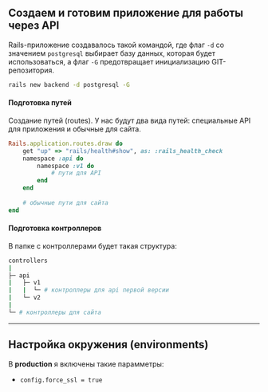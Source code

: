 ## Создаем и готовим приложение для работы через API

Rails-приложение создавалось такой командой, где флаг `-d` со значением `postgresql` выбирает базу данных, которая будет использоваться, а флаг `-G` предотвращает инициализацию GIT-репозитория.

```bash
rails new backend -d postgresql -G
```

#### Подготовка путей

Создание путей (routes). У нас будут два вида путей: специальные API для приложения и обычные для сайта.

```ruby
Rails.application.routes.draw do
	get "up" => "rails/health#show", as: :rails_health_check
	namespace :api do
		namespace :v1 do
			# пути для API
		end
	end
	
	# обычные пути для сайта
end
```

#### Подготовка контроллеров

В папке с контроллерами будет такая структура:

```bash
controllers
|
├─ api
|   ├─ v1
|   |  └─ # контроллеры для api первой версии
|   └─ v2
|
└─ # контроллеры для сайта
```





---
## Настройка окружения (environments)

В **production** я включены такие парамметры: 
- `config.force_ssl = true`